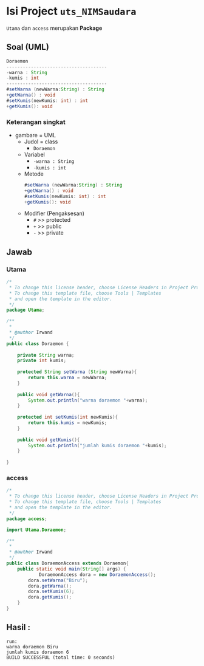 # Isi Project `uts_NIMSaudara`
`Utama` dan `access` merupakan **Package**
## Soal (UML)
```java
Doraemon
-------------------------------------
-warna : String
-kumis : int
-------------------------------------
#setWarna (newWarna:String) : String
+getWarna() : void
#setKumis(newKumis: int) : int
+getKumis(): void
```
### Keterangan singkat
- gambare = UML
  - Judol = class
    - `Doraemon`
  - Variabel
    - `-warna : String`
    - `-kumis : int`
  - Metode
    ```java
    #setWarna (newWarna:String) : String
    +getWarna() : void
    #setKumis(newKumis: int) : int
    +getKumis(): void
    ```
  - Modifier (Pengaksesan)
    - `#` >> protected
    - `+` >> public
    - `-` >> private
## Jawab
### Utama
```java
/*
 * To change this license header, choose License Headers in Project Properties.
 * To change this template file, choose Tools | Templates
 * and open the template in the editor.
 */
package Utama;

/**
 *
 * @author Irwand
 */
public class Doraemon {
    
    private String warna;
    private int kumis;
    
    protected String setWarna (String newWarna){
        return this.warna = newWarna;
    }
    
    public void getWarna(){
        System.out.println("warna doraemon "+warna);
    }
    
    protected int setKumis(int newKumis){
        return this.kumis = newKumis;
    }
    
    public void getKumis(){
        System.out.println("jumlah kumis doraemon "+kumis);
    }
    
}

```
### access
```java
/*
 * To change this license header, choose License Headers in Project Properties.
 * To change this template file, choose Tools | Templates
 * and open the template in the editor.
 */
package access;

import Utama.Doraemon;

/**
 *
 * @author Irwand
 */
public class DoraemonAccess extends Doraemon{
    public static void main(String[] args) {
            DoraemonAccess dora = new DoraemonAccess();
        dora.setWarna("Biru");
        dora.getWarna();
        dora.setKumis(6);
        dora.getKumis();
    }
}

```

## Hasil :
```
run:
warna doraemon Biru
jumlah kumis doraemon 6
BUILD SUCCESSFUL (total time: 0 seconds)
```
